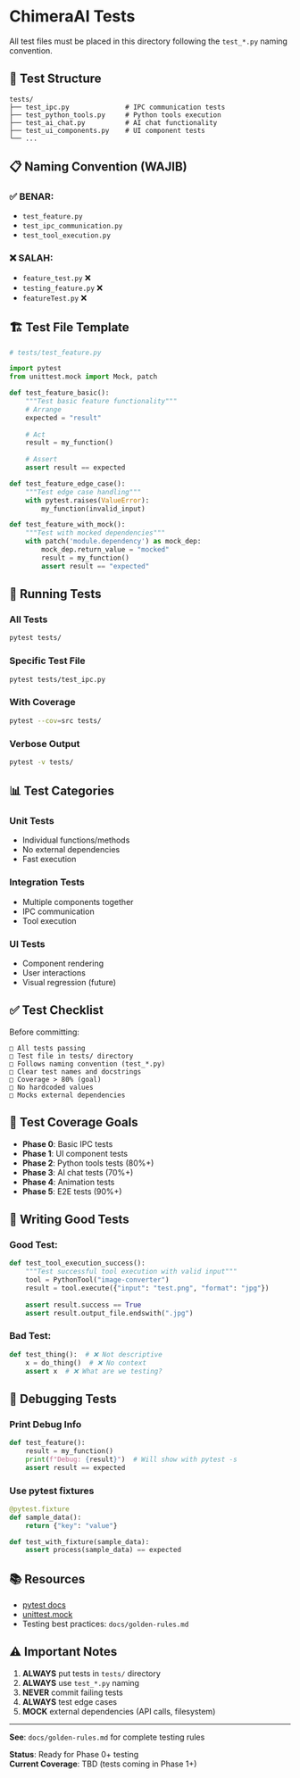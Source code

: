 # ChimeraAI Tests

All test files must be placed in this directory following the `test_*.py` naming convention.

## 🧪 Test Structure

```
tests/
├── test_ipc.py              # IPC communication tests
├── test_python_tools.py     # Python tools execution
├── test_ai_chat.py          # AI chat functionality  
├── test_ui_components.py    # UI component tests
└── ...
```

## 📋 Naming Convention (WAJIB)

### ✅ BENAR:
- `test_feature.py`
- `test_ipc_communication.py`
- `test_tool_execution.py`

### ❌ SALAH:
- `feature_test.py` ❌
- `testing_feature.py` ❌
- `featureTest.py` ❌

## 🏗️ Test File Template

```python
# tests/test_feature.py

import pytest
from unittest.mock import Mock, patch

def test_feature_basic():
    """Test basic feature functionality"""
    # Arrange
    expected = "result"
    
    # Act
    result = my_function()
    
    # Assert
    assert result == expected

def test_feature_edge_case():
    """Test edge case handling"""
    with pytest.raises(ValueError):
        my_function(invalid_input)

def test_feature_with_mock():
    """Test with mocked dependencies"""
    with patch('module.dependency') as mock_dep:
        mock_dep.return_value = "mocked"
        result = my_function()
        assert result == "expected"
```

## 🚀 Running Tests

### All Tests
```bash
pytest tests/
```

### Specific Test File
```bash
pytest tests/test_ipc.py
```

### With Coverage
```bash
pytest --cov=src tests/
```

### Verbose Output
```bash
pytest -v tests/
```

## 📊 Test Categories

### Unit Tests
- Individual functions/methods
- No external dependencies
- Fast execution

### Integration Tests
- Multiple components together
- IPC communication
- Tool execution

### UI Tests
- Component rendering
- User interactions
- Visual regression (future)

## ✅ Test Checklist

Before committing:
```
□ All tests passing
□ Test file in tests/ directory
□ Follows naming convention (test_*.py)
□ Clear test names and docstrings
□ Coverage > 80% (goal)
□ No hardcoded values
□ Mocks external dependencies
```

## 🎯 Test Coverage Goals

- **Phase 0**: Basic IPC tests
- **Phase 1**: UI component tests
- **Phase 2**: Python tools tests (80%+)
- **Phase 3**: AI chat tests (70%+)
- **Phase 4**: Animation tests
- **Phase 5**: E2E tests (90%+)

## 📝 Writing Good Tests

### Good Test:
```python
def test_tool_execution_success():
    """Test successful tool execution with valid input"""
    tool = PythonTool("image-converter")
    result = tool.execute({"input": "test.png", "format": "jpg"})
    
    assert result.success == True
    assert result.output_file.endswith(".jpg")
```

### Bad Test:
```python
def test_thing():  # ❌ Not descriptive
    x = do_thing()  # ❌ No context
    assert x  # ❌ What are we testing?
```

## 🐛 Debugging Tests

### Print Debug Info
```python
def test_feature():
    result = my_function()
    print(f"Debug: {result}")  # Will show with pytest -s
    assert result == expected
```

### Use pytest fixtures
```python
@pytest.fixture
def sample_data():
    return {"key": "value"}

def test_with_fixture(sample_data):
    assert process(sample_data) == expected
```

## 📚 Resources

- [pytest docs](https://docs.pytest.org/)
- [unittest.mock](https://docs.python.org/3/library/unittest.mock.html)
- Testing best practices: `docs/golden-rules.md`

## ⚠️ Important Notes

1. **ALWAYS** put tests in `tests/` directory
2. **ALWAYS** use `test_*.py` naming
3. **NEVER** commit failing tests
4. **ALWAYS** test edge cases
5. **MOCK** external dependencies (API calls, filesystem)

---

**See**: `docs/golden-rules.md` for complete testing rules

**Status**: Ready for Phase 0+ testing  
**Current Coverage**: TBD (tests coming in Phase 1+)
